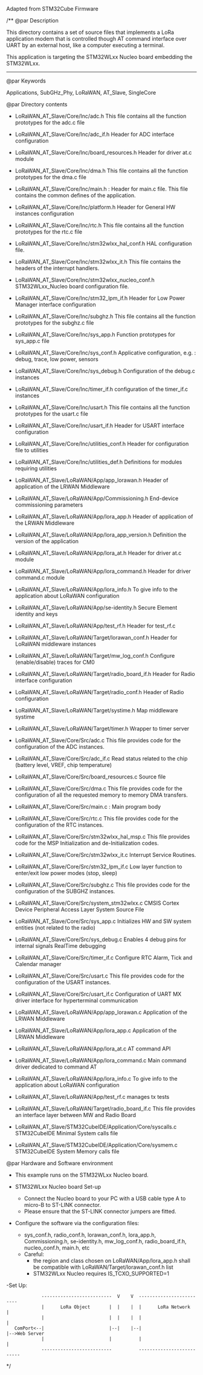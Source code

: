 Adapted from STM32Cube Firmware

/**
@par Description

This directory contains a set of source files that implements a LoRa application
modem that is controlled though AT command interface over UART by an external host,
like a computer executing a terminal.

This application is targeting the STM32WLxx Nucleo board embedding the STM32WLxx.
  ******************************************************************************

@par Keywords

Applications, SubGHz_Phy, LoRaWAN, AT_Slave, SingleCore

@par Directory contents 


  - LoRaWAN_AT_Slave/Core/Inc/adc.h                                             This file contains all the function prototypes for
                                                                                the adc.c file
  - LoRaWAN_AT_Slave/Core/Inc/adc_if.h                                          Header for ADC interface configuration
  - LoRaWAN_AT_Slave/Core/Inc/board_resources.h                                 Header for driver at.c module
  - LoRaWAN_AT_Slave/Core/Inc/dma.h                                             This file contains all the function prototypes for
                                                                                the dma.c file
  - LoRaWAN_AT_Slave/Core/Inc/main.h                                            : Header for main.c file.
                                                                                This file contains the common defines of the application.
  - LoRaWAN_AT_Slave/Core/Inc/platform.h                                        Header for General HW instances configuration
  - LoRaWAN_AT_Slave/Core/Inc/rtc.h                                             This file contains all the function prototypes for
                                                                                the rtc.c file
  - LoRaWAN_AT_Slave/Core/Inc/stm32wlxx_hal_conf.h                              HAL configuration file.
  - LoRaWAN_AT_Slave/Core/Inc/stm32wlxx_it.h                                    This file contains the headers of the interrupt handlers.
  - LoRaWAN_AT_Slave/Core/Inc/stm32wlxx_nucleo_conf.h                           STM32WLxx_Nucleo board configuration file.
  - LoRaWAN_AT_Slave/Core/Inc/stm32_lpm_if.h                                    Header for Low Power Manager interface configuration
  - LoRaWAN_AT_Slave/Core/Inc/subghz.h                                          This file contains all the function prototypes for
                                                                                the subghz.c file
  - LoRaWAN_AT_Slave/Core/Inc/sys_app.h                                         Function prototypes for sys_app.c file
  - LoRaWAN_AT_Slave/Core/Inc/sys_conf.h                                        Applicative configuration, e.g. : debug, trace, low power, sensors
  - LoRaWAN_AT_Slave/Core/Inc/sys_debug.h                                       Configuration of the debug.c instances
  - LoRaWAN_AT_Slave/Core/Inc/timer_if.h                                        configuration of the timer_if.c instances
  - LoRaWAN_AT_Slave/Core/Inc/usart.h                                           This file contains all the function prototypes for
                                                                                the usart.c file
  - LoRaWAN_AT_Slave/Core/Inc/usart_if.h                                        Header for USART interface configuration
  - LoRaWAN_AT_Slave/Core/Inc/utilities_conf.h                                  Header for configuration file to utilities
  - LoRaWAN_AT_Slave/Core/Inc/utilities_def.h                                   Definitions for modules requiring utilities
  - LoRaWAN_AT_Slave/LoRaWAN/App/app_lorawan.h                                  Header of application of the LRWAN Middleware
  - LoRaWAN_AT_Slave/LoRaWAN/App/Commissioning.h                                End-device commissioning parameters
  - LoRaWAN_AT_Slave/LoRaWAN/App/lora_app.h                                     Header of application of the LRWAN Middleware
  - LoRaWAN_AT_Slave/LoRaWAN/App/lora_app_version.h                             Definition the version of the application
  - LoRaWAN_AT_Slave/LoRaWAN/App/lora_at.h                                      Header for driver at.c module
  - LoRaWAN_AT_Slave/LoRaWAN/App/lora_command.h                                 Header for driver command.c module
  - LoRaWAN_AT_Slave/LoRaWAN/App/lora_info.h                                    To give info to the application about LoRaWAN configuration
  - LoRaWAN_AT_Slave/LoRaWAN/App/se-identity.h                                  Secure Element identity and keys
  - LoRaWAN_AT_Slave/LoRaWAN/App/test_rf.h                                      Header for test_rf.c
  - LoRaWAN_AT_Slave/LoRaWAN/Target/lorawan_conf.h                              Header for LoRaWAN middleware instances
  - LoRaWAN_AT_Slave/LoRaWAN/Target/mw_log_conf.h                               Configure (enable/disable) traces for CM0
  - LoRaWAN_AT_Slave/LoRaWAN/Target/radio_board_if.h                            Header for Radio interface configuration
  - LoRaWAN_AT_Slave/LoRaWAN/Target/radio_conf.h                                Header of Radio configuration
  - LoRaWAN_AT_Slave/LoRaWAN/Target/systime.h                                   Map middleware systime
  - LoRaWAN_AT_Slave/LoRaWAN/Target/timer.h                                     Wrapper to timer server

  - LoRaWAN_AT_Slave/Core/Src/adc.c                                             This file provides code for the configuration
                                                                                of the ADC instances.
  - LoRaWAN_AT_Slave/Core/Src/adc_if.c                                          Read status related to the chip (battery level, VREF, chip temperature)
  - LoRaWAN_AT_Slave/Core/Src/board_resources.c                                 Source file
  - LoRaWAN_AT_Slave/Core/Src/dma.c                                             This file provides code for the configuration
                                                                                of all the requested memory to memory DMA transfers.
  - LoRaWAN_AT_Slave/Core/Src/main.c                                            : Main program body
  - LoRaWAN_AT_Slave/Core/Src/rtc.c                                             This file provides code for the configuration
                                                                                of the RTC instances.
  - LoRaWAN_AT_Slave/Core/Src/stm32wlxx_hal_msp.c                               This file provides code for the MSP Initialization
                                                                                and de-Initialization codes.
  - LoRaWAN_AT_Slave/Core/Src/stm32wlxx_it.c                                    Interrupt Service Routines.
  - LoRaWAN_AT_Slave/Core/Src/stm32_lpm_if.c                                    Low layer function to enter/exit low power modes (stop, sleep)
  - LoRaWAN_AT_Slave/Core/Src/subghz.c                                          This file provides code for the configuration
                                                                                of the SUBGHZ instances.
  - LoRaWAN_AT_Slave/Core/Src/system_stm32wlxx.c                                CMSIS Cortex Device Peripheral Access Layer System Source File
  - LoRaWAN_AT_Slave/Core/Src/sys_app.c                                         Initializes HW and SW system entities (not related to the radio)
  - LoRaWAN_AT_Slave/Core/Src/sys_debug.c                                       Enables 4 debug pins for internal signals RealTime debugging
  - LoRaWAN_AT_Slave/Core/Src/timer_if.c                                        Configure RTC Alarm, Tick and Calendar manager
  - LoRaWAN_AT_Slave/Core/Src/usart.c                                           This file provides code for the configuration
                                                                                of the USART instances.
  - LoRaWAN_AT_Slave/Core/Src/usart_if.c                                        Configuration of UART MX driver interface for hyperterminal communication
  - LoRaWAN_AT_Slave/LoRaWAN/App/app_lorawan.c                                  Application of the LRWAN Middleware
  - LoRaWAN_AT_Slave/LoRaWAN/App/lora_app.c                                     Application of the LRWAN Middleware
  - LoRaWAN_AT_Slave/LoRaWAN/App/lora_at.c                                      AT command API
  - LoRaWAN_AT_Slave/LoRaWAN/App/lora_command.c                                 Main command driver dedicated to command AT
  - LoRaWAN_AT_Slave/LoRaWAN/App/lora_info.c                                    To give info to the application about LoRaWAN configuration
  - LoRaWAN_AT_Slave/LoRaWAN/App/test_rf.c                                      manages tx tests
  - LoRaWAN_AT_Slave/LoRaWAN/Target/radio_board_if.c                            This file provides an interface layer between MW and Radio Board
  - LoRaWAN_AT_Slave/STM32CubeIDE/Application/Core/syscalls.c                   STM32CubeIDE Minimal System calls file
  - LoRaWAN_AT_Slave/STM32CubeIDE/Application/Core/sysmem.c                     STM32CubeIDE System Memory calls file


@par Hardware and Software environment 

  - This example runs on the STM32WLxx Nucleo board.

  - STM32WLxx Nucleo board Set-up    
    - Connect the Nucleo board to your PC with a USB cable type A to micro-B 
      to ST-LINK connector.
    - Please ensure that the ST-LINK connector jumpers are fitted.

  - Configure the software via the configuration files:
    - sys_conf.h, radio_conf.h, lorawan_conf.h, lora_app.h, Commissioning.h, se-identity.h, mw_log_conf.h, radio_board_if.h, nucleo_conf.h, main.h, etc
    - Careful: 
        - the region and class chosen on LoRaWAN/App/lora_app.h shall be compatible with LoRaWAN/Target/lorawan_conf.h list
        - STM32WLxx Nucleo requires IS_TCXO_SUPPORTED=1

  -Set Up:
```
             --------------------------  V    V  -------------------------
             |      LoRa Object       |  |    |  |      LoRa Network      |
             |                        |  |    |  |                        |
   ComPort<--|                        |--|    |--|                        |-->Web Server
             |                        |          |                        |
             --------------------------          --------------------------

```
 */
